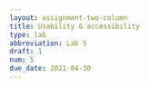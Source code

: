 ```yaml
---
layout: assignment-two-column
title: Usability & accessibility
type: lab
abbreviation: Lab 5
draft: 1
num: 5
due_date: 2021-04-30
---
```

